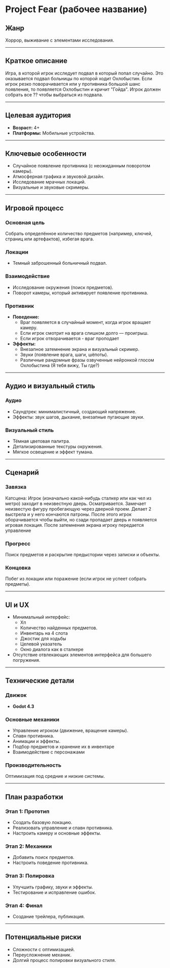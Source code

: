 # Project Fear (рабочее название)

## Жанр
Хоррор, выживание с элементами исследования.

---

## Краткое описание
Игра, в которой игрок исследует подвал в который попал случайно. Это оказывается подвал больницы по которой ходит Охлобыстин. Если игрок резко поворачивается или у противника большой шанс появления, то появляется Охлобыстин и кричит "Гойда". Игрок должен собрать все ?? чтобы выбраться из подвала.

---

## Целевая аудитория
- **Возраст:** 4+
- **Платформы:** Мобильные устройства.

---

## Ключевые особенности
- Случайное появление противника (с неожиданным поворотом камеры).
- Атмосферная графика и звуковой дизайн.
- Исследование мрачных локаций.
- Визуальные и звуковые скримеры.

---

## Игровой процесс

### Основная цель
Собрать определённое количество предметов (например, ключей, страниц или артефактов), избегая врага.

### Локации
- Темный заброшенный больничный подвал.

### Взаимодействие
- Исследование окружения (поиск предметов).
- Поворот камеры, который активирует появление противника.

### Противник
- **Поведение:**
  - Враг появляется в случайный момент, когда игрок вращает камеру.
  - Если игрок смотрит на врага слишком долго — проигрыш.
  - Если игрок отворачивается - враг проподает
- **Эффекты:**
  - Внезапное затемнение экрана и визуальный скример.
  - Звуки (появление врага, шаги, шёпоты).
  - Различные рандомные фразы озвученные нейронкой глосом Охлобыстина (Я тебя вижу, Ты где?)

---

## Аудио и визуальный стиль

### Аудио
- Саундтрек: минималистичный, создающий напряжение.
- Эффекты: звук шагов, дыхание, внезапные пугающие звуки.

### Визуальный стиль
- Тёмная цветовая палитра.
- Детализированные текстуры окружения.
- Мягкое освещение и эффект тумана.

---

## Сценарий

### Завязка
Катсцена: Игрок (изначально какой-нибудь сталкер или как чел из метро) заходит в неизвестную дверь. Осматривается. Замечает неизвестую фигуру пробегающую через дверной проем. Делает 2 выстрела и у него кончаются патроны. После этого игрок оборачивается чтобы выйти, но сзади пропадает дверь и появляется игровая локация. После затемнения экрана игроку передается управление

### Прогресс
Поиск предметов и раскрытие предыстории через записки и объекты.

### Концовка
Побег из локации или поражение (если игрок не успеет собрать предметы).

---

## UI и UX
- Минимальный интерфейс:
  - Хп
  - Количество найденных предметов.
  - Инвентарь на 4 слота
  - Джостик для ходьбы
  - Целевой указатель
  - Окно диалога как в сталкере
- Отсутствие отвлекающих элементов интерфейса для большего погружения.

---

## Технические детали

### Движок
- **Godot 4.3**

### Основные механики
- Управление игроком (движение, вращение камеры).
- Спавн противника.
- Анимации и эффекты.
- Подбор предметов и хранение их в инвентаре
- Взаимодействие с персонажами

### Производительность
Оптимизация под средние и низкие системы.

---

## План разработки

### Этап 1: Прототип
- Создать базовую локацию.
- Реализовать управление и спавн противника.
- Настроить камеру и основные эффекты.

### Этап 2: Механики
- Добавить поиск предметов.
- Настроить поведение противника.

### Этап 3: Полировка
- Улучшить графику, звуки и эффекты.
- Тестирование и исправление ошибок.

### Этап 4: Финал
- Создание трейлера, публикация.

---

## Потенциальные риски
- Сложности с оптимизацией.
- Переусложнение механик.
- Долгий процесс полировки визуального стиля.

